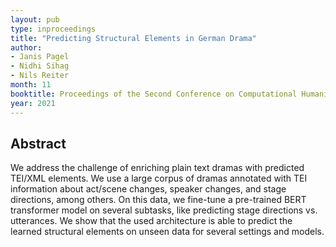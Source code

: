 ```yaml
---
layout: pub
type: inproceedings
title: "Predicting Structural Elements in German Drama"
author:
- Janis Pagel
- Nidhi Sihag
- Nils Reiter
month: 11
booktitle: Proceedings of the Second Conference on Computational Humanities Research
year: 2021
---
```


## Abstract

We address the challenge of enriching plain text dramas with predicted TEI/XML elements. We use a large corpus of dramas annotated with TEI information about act/scene changes, speaker changes, and stage directions, among others. On this data, we fine-tune a pre-trained BERT transformer model on several subtasks, like predicting stage directions vs. utterances. We show that the used architecture is able to predict the learned structural elements on unseen data for several settings and models.